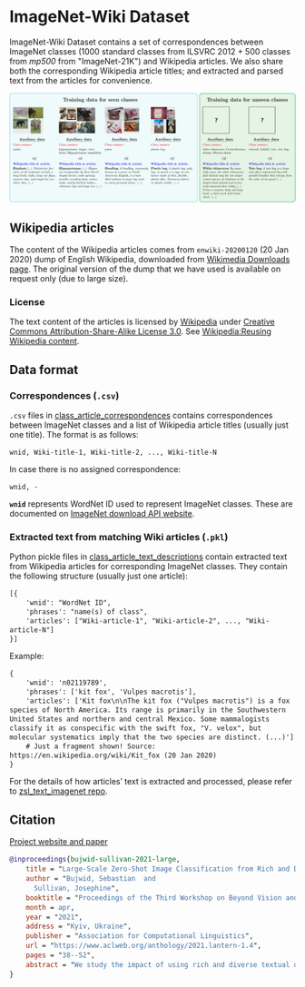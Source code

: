 # ImageNet-Wiki Dataset

ImageNet-Wiki Dataset contains a set of correspondences between ImageNet classes (1000 standard classes from ILSVRC 2012 + 500 classes from _mp500_ from "ImageNet-21K") and Wikipedia articles.
We also share both the corresponding Wikipedia article titles; and extracted and parsed text from the articles for convenience.

<a href="https://bujwid.eu/p/zsl-imagenet-wiki">
<img alt="ImageNet-Wiki dataset diagram" src="./ImageNet-Wiki_dataset.svg"/>
</a>

## Wikipedia articles

The content of the Wikipedia articles comes from `enwiki-20200120`
(20 Jan 2020) dump of English Wikipedia, downloaded from [Wikimedia Downloads page](https://dumps.wikimedia.org/).
The original version of the dump that we have used is available on request only (due to large size).

### License

The text content of the articles is licensed by [Wikipedia](https://wikipedia.org/) under [Creative Commons Attribution-Share-Alike License 3.0](https://creativecommons.org/licenses/by-sa/3.0/). See [Wikipedia:Reusing Wikipedia content](https://en.wikipedia.org/wiki/Wikipedia:Reusing_Wikipedia_content).

## Data format

### Correspondences (`.csv`)

`.csv` files in [class_article_correspondences](./class_article_correspondences) contains correspondences between ImageNet classes and a list of Wikipedia article titles (usually just one title).
The format is as follows:
```
wnid, Wiki-title-1, Wiki-title-2, ..., Wiki-title-N
```

In case there is no assigned correspondence:
```
wnid, -
```

**`wnid`** represents WordNet ID used to represent ImageNet classes.
These are documented on [ImageNet download API website](http://image-net.org/download-API).

### Extracted text from matching Wiki articles (`.pkl`)

Python pickle files in [class_article_text_descriptions](./class_article_text_descriptions) contain extracted text from Wikipedia articles for corresponding ImageNet classes.
They contain the following structure (usually just one article):
```
[{
    'wnid': "WordNet ID",
    'phrases': "name(s) of class",
    'articles': ["Wiki-article-1", "Wiki-article-2", ..., "Wiki-article-N"]
}]
```

Example:
```
{
    'wnid': 'n02119789',
    'phrases': ['kit fox', 'Vulpes macrotis'],
    'articles': ['Kit fox\n\nThe kit fox ("Vulpes macrotis") is a fox species of North America. Its range is primarily in the Southwestern United States and northern and central Mexico. Some mammalogists classify it as conspecific with the swift fox, "V. velox", but molecular systematics imply that the two species are distinct. (...)']
    # Just a fragment shown! Source: https://en.wikipedia.org/wiki/Kit_fox (20 Jan 2020)
}
```

For the details of how articles’ text is extracted and processed, please refer to  [zsl_text_imagenet repo](https://github.com/sebastianbujwid/zsl_text_imagenet).

## Citation

[Project website and paper](https://bujwid.eu/p/zsl-imagenet-wiki)

```bib
@inproceedings{bujwid-sullivan-2021-large,
    title = "Large-Scale Zero-Shot Image Classification from Rich and Diverse Textual Descriptions",
    author = "Bujwid, Sebastian  and
      Sullivan, Josephine",
    booktitle = "Proceedings of the Third Workshop on Beyond Vision and LANguage: inTEgrating Real-world kNowledge (LANTERN)",
    month = apr,
    year = "2021",
    address = "Kyiv, Ukraine",
    publisher = "Association for Computational Linguistics",
    url = "https://www.aclweb.org/anthology/2021.lantern-1.4",
    pages = "38--52",
    abstract = "We study the impact of using rich and diverse textual descriptions of classes for zero-shot learning (ZSL) on ImageNet. We create a new dataset ImageNet-Wiki that matches each ImageNet class to its corresponding Wikipedia article. We show that merely employing these Wikipedia articles as class descriptions yields much higher ZSL performance than prior works. Even a simple model using this type of auxiliary data outperforms state-of-the-art models that rely on standard features of word embedding encodings of class names. These results highlight the usefulness and importance of textual descriptions for ZSL, as well as the relative importance of auxiliary data type compared to the algorithmic progress. Our experimental results also show that standard zero-shot learning approaches generalize poorly across categories of classes.",
}
```
